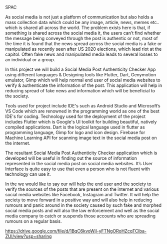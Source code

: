 SPAC

As social media is not just a platform of communication but also holds a mass collection data which could be any image, article, news, memes etc.. which is shared all across the world. The problem exists here is that, if something is shared across the social media it, the users can’t find whether the message being conveyed through the post is authentic or not, most of the time it is found that the news spread across the social media is a fake or manipulated as recently seen after US 2020 elections, which lead riot at the capitol. Often fake news and manipulated media leads to several losses to an individual or a group.

In this project we will build a Social Media Post Authenticity Checker App using different languages & Designing tools like Flutter, Dart, Genymotion emulator, Gimp which will help normal end user of social media websites to verify & authenticate the information of the post. This application will help in reducing spread of fake news and information which will be beneficial to the society.

Tools used for project include IDE's such as Android Studio and Microsoft’s VS Code which are renowned in the programming world as one of the best IDE's for coding. Technology used for the deployment of the project includes Flutter which is Google's UI toolkit for building beautiful, natively compiled applications. Dart is the logical language used in flutter as programming language, Gimp for logo and icon design. Firebase for Machine Learning API for scanning image text in the social media post on the internet.

The resultant Social Media Post Authenticity Checker application which is developed will be useful in finding out the source of information represented in the social media post on social media websites. It’s User Interface is quite easy to use that even a person who is not fluent with technology can use it.

In the we would like to say our will help the end user and the society to verify the sources of the posts that are present on the internet and various social media websites like Facebook, Instagram and Twitter. It will help the society to move forward in a positive way and will also help in reducing rumours and panic around in the society caused by such fake and morphed social media posts and will also the law enforcement and well as the social media company to catch or suspends those accounts who are spreading rumours on a regular basis.


https://drive.google.com/file/d/1BqC6kvoWjI-yFTNgORoHZcqTClba-ZUI/view?usp=sharing
